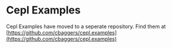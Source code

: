 # Cepl Examples

Cepl Examples have moved to a seperate repository. Find them at [https://github.com/cbaggers/cepl.examples](https://github.com/cbaggers/cepl.examples)
